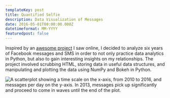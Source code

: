 ```yaml
---
templateKey: post
title: Quantified Selfie
description: Data Visualization of Messages
date: 2016-05-01T00:00:00.000Z
datetimeformat: MM-YYYY
featuredpost: false
---
```


Inspired by an [awesome project](http://quantifiedselfie.us) I saw online, I decided to analyze six years of Facebook messages and SMS in order to not only practice data analytics in Python, but also to gain interesting insights on my relationships. The project involved scrubbing HTML, storing data in useful data structures, and manipulating and plotting the data using NumPy and Bokeh in Python.

<img src="/img/projects-qselfie.jpg" alt="A scatterplot showing a time scale on the x-axis, from 2010 to 2016, and messages per day on the y-axis. In 2013, messages pick up significantly and proceed to come in waves until the end of the plot.">
